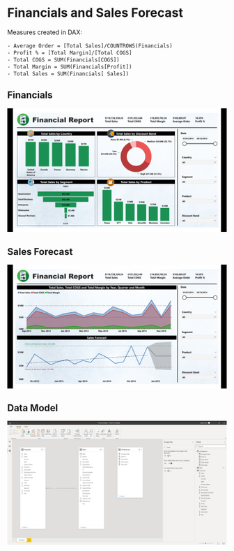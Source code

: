# Financials and Sales Forecast

Measures created in DAX:

	- Average Order = [Total Sales]/COUNTROWS(Financials)
	- Profit % = [Total Margin]/[Total COGS]
	- Total COGS = SUM(Financials[COGS])
	- Total Margin = SUM(Financials[Profit])
	- Total Sales = SUM(Financials[ Sales])
  
## Financials 
![alt_text](https://github.com/AFoisAnalytics/Financials_and_Forecasts/blob/main/Imagines/Financial%20Report%20-%20Financials.png)

## Sales Forecast
![alt_text](https://github.com/AFoisAnalytics/Financials_and_Forecasts/blob/main/Imagines/Financial%20Report%20-%20Sales%20Forecast.png)

## Data Model

![alt_text](https://github.com/AFoisAnalytics/Financials_and_Forecasts/blob/main/Imagines/Financial%20Report%20-%20Data%20Model.png)
